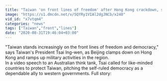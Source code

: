```yaml
---
title: "Taiwan 'on front lines of freedom' after Hong Kong crackdown, says president"
image: "https://s1.dmcdn.net/v/SQYRy1VIAl2dgJNCb/x240"
vid_id: "x7vtqm4"
categories: "news"
tags: ["Taiwan","front","lines"]
date: "2020-08-31T19:46:04+03:00"
---
```

&quot;Taiwan stands increasingly on the front lines of freedom and democracy,&quot; says Taiwan's President Tsai Ing-wen, as Beijing clamps down on Hong Kong and ramps up military activities in the region.  <br>In a video speech to an Australian think tank, Tsai called for like-minded countries to protect Taiwan, pitching the self-ruled democracy as a dependable ally to western governments. Full story:   <br>

